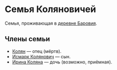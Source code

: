 # Семья Коляновичей

Семья, проживающая в [деревне Баровия](../locations/barovia-village.md).

## Члены семьи

- [Колян](../characters/npc/kolyan.md) — отец (мёртв).
- [Исмарк Колянович](../characters/npc/ismark-kolyanovich.md) — сын.
- [Ирина Коляна](../characters/npc/ireena-kolyana.md) — дочь (возможно, приёмная).
